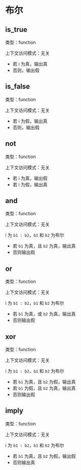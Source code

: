 # 布尔

## is_true

类型：function

上下文访问模式：无关

- 若 i 为真，输出真
- 否则，输出假

## is_false

类型：function

上下文访问模式：无关

- 若 i 为假，输出真
- 否则，输出假

## not

类型：function

上下文访问模式：无关

- 若 i 为真，输出假
- 若 i 为假，输出真

## and

类型：function

上下文访问模式：无关

i 为 `b1 : b2`，`b1` 和 `b2` 为布尔

- 若 `b1` 为真，且 `b2` 为真，输出真
- 否则输出假

## or

类型：function

上下文访问模式：无关

i 为 `b1 : b2`，`b1` 和 `b2` 为布尔

- 若 `b1` 为真，或 `b2` 为真，输出真
- 否则输出假

## xor

类型：function

上下文访问模式：无关

i 为 `b1 : b2`，`b1` 和 `b2` 为布尔

- 若 `b1` 为真，且 `b2` 为假，输出真
- 若 `b1` 为假，且 `b2` 为真，输出真
- 否则输出假

## imply

类型：function

上下文访问模式：无关

i 为 `b1 : b2`，`b1` 和 `b2` 为布尔

- 若 `b1` 为真，且 `b2` 为假，输出假
- 否则输出真
